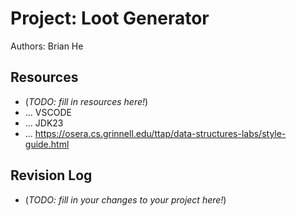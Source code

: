 # Project: Loot Generator

Authors: Brian He

## Resources

*   (_TODO: fill in resources here!_)
*   ... VSCODE
*   ... JDK23
*   ... https://osera.cs.grinnell.edu/ttap/data-structures-labs/style-guide.html

## Revision Log

*   (_TODO: fill in your changes to your project here!_)
